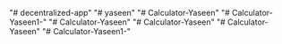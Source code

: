 "# decentralized-app" 
"# yaseen" 
"# Calculator-Yaseen" 
"# Calculator-Yaseen1-" 
"# Calculator-Yaseen" 
"# Calculator-Yaseen" 
"# Calculator-Yaseen" 
"# Calculator-Yaseen1-" 
